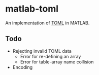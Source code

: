 # matlab-toml
An implementation of [TOML](https://github.com/toml-lang/toml) in MATLAB.

## Todo
* Rejecting invalid TOML data
  * Error for re-defining an array
  * Error for table-array name collision
* Encoding
